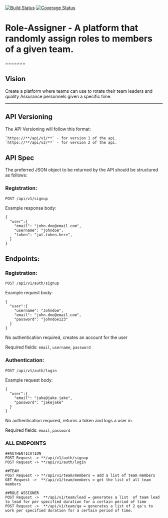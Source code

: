 [![Build Status](https://travis-ci.com/NedyUdombat/Role-Assigner.svg?branch=develop)](https://travis-ci.com/NedyUdombat/Role-Assigner)
[![Coverage Status](https://coveralls.io/repos/github/NedyUdombat/Role-Assigner/badge.svg?branch=develop)](https://coveralls.io/github/NedyUdombat/Role-Assigner?branch=develop)

# Role-Assigner - A platform that randomly assign roles to members of a given team.
=======

## Vision
Create a platform where teams can use to rotate their team leaders and quality Assurance personnels given a specific time.

---


## API Versioning
The API Versioning will follow this format:

```
`https://**/api/v1/**` - for version 1 of the api.
`https://**/api/v2/**` - for version 2 of the api.
```

## API Spec
The preferred JSON object to be returned by the API should be structured as follows:


### Registration:

`POST /api/v1/signup`

Example response body:

```source-json
{
  "user":{
    "email": "john.doe@email.com",
    "username": "johndoe",
    "token": "jwt.token.here",
  }
}
```

Endpoints:
----------

### Registration:

`POST /api/v1/auth/signup`

Example request body:

```source-json
{
  "user":{
    "username": "Johndoe",
    "email": "john.doe@email.com",
    "password": "johndoe123"
  }
}
```

No authentication required, creates an account for the user

Required fields: `email`, `username`, `password`



### Authentication:

`POST /api/v1/auth/login`

Example request body:

```source-json
{
  "user":{
    "email": "jake@jake.jake",
    "password": "jakejake"
  }
}
```

No authentication required, returns a token and logs a user in.

Required fields: `email`, `password`

### ALL ENDPOINTS

```
##AUTHENTICATION
POST Request -> **/api/v1/auth/signup
POST Request -> **/api/v1/auth/login

##TEAM
POST Request -> **/api/v1/team/members = add a list of team members
GET Request ->  **/api/v1/team/members = get the list of all team members

##ROLE ASSIGNER
POST Request ->  **/api/v1/team/lead = generates a list  of team lead to lead for per specified duration for a certain period of time
POST Request ->  **/api/v1/team/qa = generates a list of 2 qa's to work per specified duration for a certain period of time.

```
